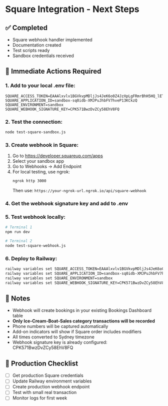 # Square Integration - Next Steps

## ✅ Completed
- Square webhook handler implemented
- Documentation created
- Test scripts ready
- Sandbox credentials received

## 🔄 Immediate Actions Required

### 1. Add to your local .env file:
```
SQUARE_ACCESS_TOKEN=EAAAlxvlv1BGVkvpMDljJs4JeK6o0Z4JzXpLgFRmrBhH5HQ_lET7JTWL7uoSxmYb
SQUARE_APPLICATION_ID=sandbox-sq0idb-XMJPuJhbFV7hveP13KCkzQ
SQUARE_ENVIRONMENT=sandbox
SQUARE_WEBHOOK_SIGNATURE_KEY=CPK571BwzDvZCy58EhV8FQ
```

### 2. Test the connection:
```bash
node test-square-sandbox.js
```

### 3. Create webhook in Square:
1. Go to https://developer.squareup.com/apps
2. Select your sandbox app
3. Go to Webhooks → Add Endpoint
4. For local testing, use ngrok:
   ```bash
   ngrok http 3000
   ```
   Then use: `https://your-ngrok-url.ngrok.io/api/square-webhook`

### 4. Get the webhook signature key and add to .env

### 5. Test webhook locally:
```bash
# Terminal 1
npm run dev

# Terminal 2  
node test-square-webhook.js
```

### 6. Deploy to Railway:
```bash
railway variables set SQUARE_ACCESS_TOKEN=EAAAlxvlv1BGVkvpMDljJs4JeK6o0Z4JzXpLgFRmrBhH5HQ_lET7JTWL7uoSxmYb
railway variables set SQUARE_APPLICATION_ID=sandbox-sq0idb-XMJPuJhbFV7hveP13KCkzQ
railway variables set SQUARE_ENVIRONMENT=sandbox
railway variables set SQUARE_WEBHOOK_SIGNATURE_KEY=CPK571BwzDvZCy58EhV8FQ
```

## 📝 Notes
- Webhook will create bookings in your existing Bookings Dashboard table
- **Only Ice-Cream-Boat-Sales category transactions will be recorded**
- Phone numbers will be captured automatically
- Add-on indicators will show if Square order includes modifiers
- All times converted to Sydney timezone
- Webhook signature key is already configured: CPK571BwzDvZCy58EhV8FQ

## 🚀 Production Checklist
- [ ] Get production Square credentials
- [ ] Update Railway environment variables
- [ ] Create production webhook endpoint
- [ ] Test with small real transaction
- [ ] Monitor logs for first week
